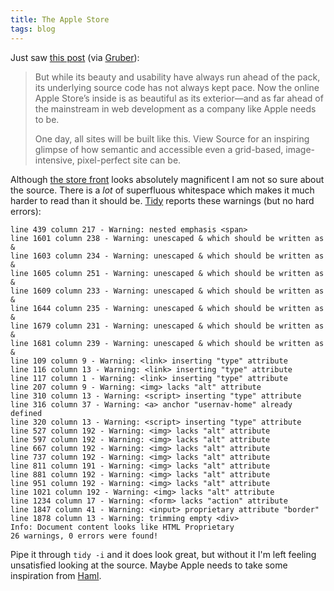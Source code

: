 ```yaml
---
title: The Apple Store
tags: blog
---
```


Just saw [this post](http://www.zeldman.com/2007/09/27/something-new-at-apple-store/) (via [Gruber](http://daringfireball.net/)):

> But while its beauty and usability have always run ahead of the pack, its underlying source code has not always kept pace. Now the online Apple Store’s inside is as beautiful as its exterior—and as far ahead of the mainstream in web development as a company like Apple needs to be.
>
> One day, all sites will be built like this. View Source for an inspiring glimpse of how semantic and accessible even a grid-based, image-intensive, pixel-perfect site can be.

Although [the store front](http://store.apple.com/) looks absolutely magnificent I am not so sure about the source. There is a _lot_ of superfluous whitespace which makes it much harder to read than it should be. [Tidy](http://wincent.com/wiki/Tidy) reports these warnings (but no hard errors):

    line 439 column 217 - Warning: nested emphasis <span>
    line 1601 column 238 - Warning: unescaped & which should be written as &
    line 1603 column 234 - Warning: unescaped & which should be written as &
    line 1605 column 251 - Warning: unescaped & which should be written as &
    line 1609 column 233 - Warning: unescaped & which should be written as &
    line 1644 column 235 - Warning: unescaped & which should be written as &
    line 1679 column 231 - Warning: unescaped & which should be written as &
    line 1681 column 239 - Warning: unescaped & which should be written as &
    line 109 column 9 - Warning: <link> inserting "type" attribute
    line 116 column 13 - Warning: <link> inserting "type" attribute
    line 117 column 1 - Warning: <link> inserting "type" attribute
    line 207 column 9 - Warning: <img> lacks "alt" attribute
    line 310 column 13 - Warning: <script> inserting "type" attribute
    line 316 column 37 - Warning: <a> anchor "usernav-home" already defined
    line 320 column 13 - Warning: <script> inserting "type" attribute
    line 527 column 192 - Warning: <img> lacks "alt" attribute
    line 597 column 192 - Warning: <img> lacks "alt" attribute
    line 667 column 192 - Warning: <img> lacks "alt" attribute
    line 737 column 192 - Warning: <img> lacks "alt" attribute
    line 811 column 191 - Warning: <img> lacks "alt" attribute
    line 881 column 192 - Warning: <img> lacks "alt" attribute
    line 951 column 192 - Warning: <img> lacks "alt" attribute
    line 1021 column 192 - Warning: <img> lacks "alt" attribute
    line 1234 column 17 - Warning: <form> lacks "action" attribute
    line 1847 column 41 - Warning: <input> proprietary attribute "border"
    line 1878 column 13 - Warning: trimming empty <div>
    Info: Document content looks like HTML Proprietary
    26 warnings, 0 errors were found!

Pipe it through `tidy -i` and it does look great, but without it I'm left feeling unsatisfied looking at the source. Maybe Apple needs to take some inspiration from [Haml](http://wincent.com/wiki/Haml).
